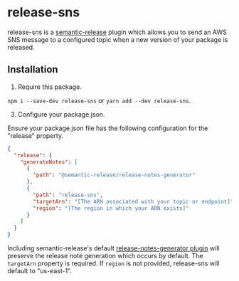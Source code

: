 # release-sns

release-sns is a [semantic-release](https://github.com/semantic-release/semantic-release) plugin which allows you to send an AWS SNS message to a configured topic when a new version of your package is released.

## Installation

1. Require this package.

  `npm i --save-dev release-sns` or `yarn add --dev release-sns`.

3. Configure your package.json.

  Ensure your package.json file has the following configuration for the "release" property.

  ```json
  {
    "release": {
      "generateNotes": [
        {
          "path": "@semantic-release/release-notes-generator"
        },
        {
          "path": "release-sns",
          "targetArn": "[The ARN associated with your topic or endpoint]",
          "region": "[The region in which your ARN exists]"
        }
      ]
    }
  }
  ```

  Including semantic-release's default [release-notes-generator plugin](https://github.com/semantic-release/release-notes-generator) will preserve the release note generation which occurs by default. The `targetArn` property is required. If `region` is not provided, release-sns will default to "us-east-1".

